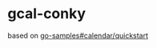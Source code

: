 # gcal-conky

based on [go-samples#calendar/quickstart](https://github.com/gsuitedevs/go-samples/blob/master/calendar/quickstart/quickstart.go)
